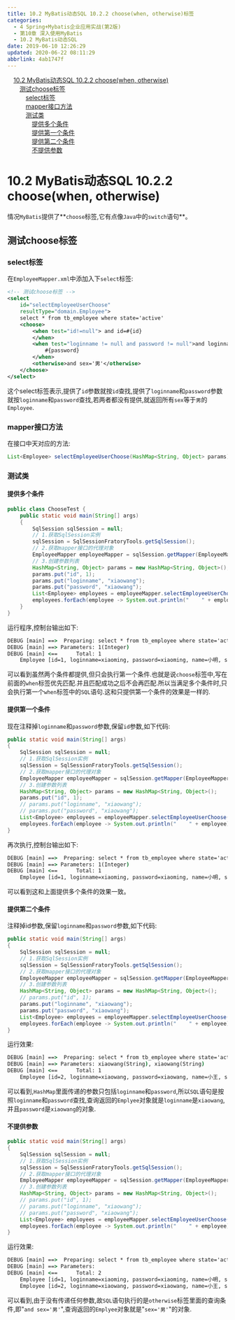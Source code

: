 ```yaml
---
title: 10.2 MyBatis动态SQL 10.2.2 choose(when, otherwise)标签
categories: 
  - 4 Spring+Mybatis企业应用实战(第2版)
  - 第10章 深入使用MyBatis
  - 10.2 MyBatis动态SQL
date: 2019-06-10 12:26:29
updated: 2020-06-22 08:11:29
abbrlink: 4ab1747f
---
```

<div id='my_toc'><a href="/JavaReadingNotes/4ab1747f/#10-2-MyBatis动态SQL-10-2-2-choose-when-otherwise" class="header_1">10.2 MyBatis动态SQL 10.2.2 choose(when, otherwise)</a>&nbsp;<br><a href="/JavaReadingNotes/4ab1747f/#测试choose标签" class="header_2">测试choose标签</a>&nbsp;<br><a href="/JavaReadingNotes/4ab1747f/#select标签" class="header_3">select标签</a>&nbsp;<br><a href="/JavaReadingNotes/4ab1747f/#mapper接口方法" class="header_3">mapper接口方法</a>&nbsp;<br><a href="/JavaReadingNotes/4ab1747f/#测试类" class="header_3">测试类</a>&nbsp;<br><a href="/JavaReadingNotes/4ab1747f/#提供多个条件" class="header_4">提供多个条件</a>&nbsp;<br><a href="/JavaReadingNotes/4ab1747f/#提供第一个条件" class="header_4">提供第一个条件</a>&nbsp;<br><a href="/JavaReadingNotes/4ab1747f/#提供第二个条件" class="header_4">提供第二个条件</a>&nbsp;<br><a href="/JavaReadingNotes/4ab1747f/#不提供参数" class="header_4">不提供参数</a>&nbsp;<br></div>
<style>.header_1{margin-left: 1em;}.header_2{margin-left: 2em;}.header_3{margin-left: 3em;}.header_4{margin-left: 4em;}.header_5{margin-left: 5em;}.header_6{margin-left: 6em;}</style>
<!--more-->
<script>if (navigator.platform.search('arm')==-1){document.getElementById('my_toc').style.display = 'none';}var e,p = document.getElementsByTagName('p');while (p.length>0) {e = p[0];e.parentElement.removeChild(e);}</script>

<!--end-->
# 10.2 MyBatis动态SQL 10.2.2 choose(when, otherwise) #
情况`MyBatis`提供了**`choose`标签,它有点像`Java`中的`switch`语句**。
## 测试choose标签 ##
### select标签 ###
在`EmployeeMapper.xml`中添加入下`select`标签:
```xml
<!-- 测试choose标签 -->
<select
    id="selectEmployeeUserChoose"
    resultType="domain.Employee">
    select * from tb_employee where state='active'
    <choose>
        <when test="id!=null"> and id=#{id}
        </when>
        <when test="loginname != null and password != null">and loginname = #{loginname} and password =
            #{password}
        </when>
        <otherwise>and sex='男'</otherwise>
    </choose>
</select>
```
这个select标签表示,提供了`id`参数就按`id`查找,提供了`loginname`和`password`参数就按`loginname`和`password`查找,若两者都没有提供,就返回所有`sex`等于`男`的`Employee`.
### mapper接口方法 ###
在接口中天对应的方法:
```java
List<Employee> selectEmployeeUserChoose(HashMap<String, Object> params);
```
### 测试类 ###
#### 提供多个条件 ####
```java
public class ChooseTest {
    public static void main(String[] args)
    {
        SqlSession sqlSession = null;
        // 1.获取SqlSession实例
        sqlSession = SqlSessionFratoryTools.getSqlSession();
        // 2.获取mapper接口的代理对象
        EmployeeMapper employeeMapper = sqlSession.getMapper(EmployeeMapper.class);
        // 3.创建参数列表
        HashMap<String, Object> params = new HashMap<String, Object>();
        params.put("id", 1);
        params.put("loginname", "xiaowang");
        params.put("password", "xiaowang");
        List<Employee> employees = employeeMapper.selectEmployeeUserChoose(params);
        employees.forEach(employee -> System.out.println("    " + employee));
    }
}
```
运行程序,控制台输出如下:
```cmd
DEBUG [main] ==>  Preparing: select * from tb_employee where state='active' and id=? 
DEBUG [main] ==> Parameters: 1(Integer)
DEBUG [main] <==      Total: 1
    Employee [id=1, loginname=xiaoming, password=xiaoming, name=小明, sex=男, age=19, phone=123456789123, sal=9800.0, state=active]
```
可以看到虽然两个条件都提供,但只会执行第一个条件.也就是说`choose`标签中,写在前面的`when`标签优先匹配.并且匹配成功之后不会再匹配.所以当满足多个条件时,只会执行第一个`when`标签中的`SQL`语句.这和只提供第一个条件的效果是一样的.
#### 提供第一个条件 ####
现在注释掉`loginname`和`password`参数,保留`id`参数,如下代码:
```java
public static void main(String[] args)
{
    SqlSession sqlSession = null;
    // 1.获取SqlSession实例
    sqlSession = SqlSessionFratoryTools.getSqlSession();
    // 2.获取mapper接口的代理对象
    EmployeeMapper employeeMapper = sqlSession.getMapper(EmployeeMapper.class);
    // 3.创建参数列表
    HashMap<String, Object> params = new HashMap<String, Object>();
    params.put("id", 1);
    // params.put("loginname", "xiaowang");
    // params.put("password", "xiaowang");
    List<Employee> employees = employeeMapper.selectEmployeeUserChoose(params);
    employees.forEach(employee -> System.out.println("    " + employee));
}
```
再次执行,控制台输出如下:
```cmd
DEBUG [main] ==>  Preparing: select * from tb_employee where state='active' and id=? 
DEBUG [main] ==> Parameters: 1(Integer)
DEBUG [main] <==      Total: 1
    Employee [id=1, loginname=xiaoming, password=xiaoming, name=小明, sex=男, age=19, phone=123456789123, sal=9800.0, state=active]
```
可以看到这和上面提供多个条件的效果一致。
#### 提供第二个条件 ####
注释掉id参数,保留`loginname`和`password`参数,如下代码:
```java
public static void main(String[] args)
{
    SqlSession sqlSession = null;
    // 1.获取SqlSession实例
    sqlSession = SqlSessionFratoryTools.getSqlSession();
    // 2.获取mapper接口的代理对象
    EmployeeMapper employeeMapper = sqlSession.getMapper(EmployeeMapper.class);
    // 3.创建参数列表
    HashMap<String, Object> params = new HashMap<String, Object>();
    // params.put("id", 1);
    params.put("loginname", "xiaowang");
    params.put("password", "xiaowang");
    List<Employee> employees = employeeMapper.selectEmployeeUserChoose(params);
    employees.forEach(employee -> System.out.println("    " + employee));
}
```
运行效果:
```cmd
DEBUG [main] ==>  Preparing: select * from tb_employee where state='active' and loginname = ? and password = ? 
DEBUG [main] ==> Parameters: xiaowang(String), xiaowang(String)
DEBUG [main] <==      Total: 1
    Employee [id=2, loginname=xiaowang, password=xiaowang, name=小王, sex=男, age=21, phone=123456789123, sal=6800.0, state=active]
```
可以看到,`HashMap`里面传递的参数只包括`loginname`和`password`,所以`SQL`语句是按照`loginname`和`password`查找,查询返回的`Emplyee`对象就是`loginname`是`xiaowang`,并且`password`是`xiaowang`的对象.
#### 不提供参数 ####
```java
public static void main(String[] args)
{
    SqlSession sqlSession = null;
    // 1.获取SqlSession实例
    sqlSession = SqlSessionFratoryTools.getSqlSession();
    // 2.获取mapper接口的代理对象
    EmployeeMapper employeeMapper = sqlSession.getMapper(EmployeeMapper.class);
    // 3.创建参数列表
    HashMap<String, Object> params = new HashMap<String, Object>();
    // params.put("id", 1);
    // params.put("loginname", "xiaowang");
    // params.put("password", "xiaowang");
    List<Employee> employees = employeeMapper.selectEmployeeUserChoose(params);
    employees.forEach(employee -> System.out.println("    " + employee));
}
```
运行效果:
```cmd
DEBUG [main] ==>  Preparing: select * from tb_employee where state='active' and sex='男' 
DEBUG [main] ==> Parameters: 
DEBUG [main] <==      Total: 2
    Employee [id=1, loginname=xiaoming, password=xiaoming, name=小明, sex=男, age=19, phone=123456789123, sal=9800.0, state=active]
    Employee [id=2, loginname=xiaowang, password=xiaowang, name=小王, sex=男, age=21, phone=123456789123, sal=6800.0, state=active]

```
可以看到,由于没有传递任何参数,故`SQL`语句执行的是`otherwise`标签里面的查询条件,即"`and sex='男'`",查询返回的`Emplyee`对象就是"`sex='男'`"的对象.

